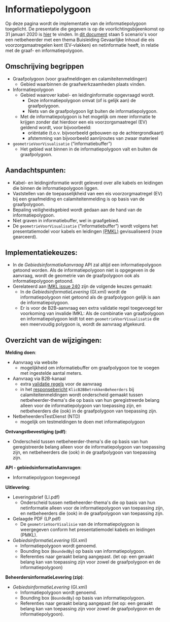 # Informatiepolygoon

Op deze pagina wordt de implementatie van de informatiepolygoon toegelicht.
De presentatie die gegeven is op de voorlichtingsbijeenkomst op 31 januari 2020 is [hier](Informatiepolygoon%20(KLIC%20bijeenkomst%2031%20januari%202020).ppsx) te vinden.
In [dit document](Beschrijving%205%20scenarios%20thema%20BGI%20versus%20Graafpolygoon%20en%20Informatiepolygoon%20(2016-10-02).pdf) staan 5 scenario's voor een netbeheerder met een thema Buisleiding Gevaarlijke Inhoud die eis voorzorgsmaatregelen kent (EV-vlakken) en netinformatie heeft, in relatie met de graaf- en informatiepolygoon.

## Omschrijving begrippen
- Graafpolygoon (voor graafmeldingen en calamiteitenmeldingen)
  - Gebied waarbinnen de graafwerkzaamheden plaats vinden.
- Informatiepolygoon 
  - Gebied waarover kabel- en leidinginformatie opgevraagd wordt.
    - Deze informatiepolygoon omvat (of is gelijk aan) de graafpolygoon.
    - Niets van de graafpolygoon ligt buiten de informatiepolygoon.
  - Met de informatiepolygoon is het mogelijk om meer informatie te krijgen zonder dat hierdoor een eis voorzorgsmaatregel (EV) geldend wordt, voor bijvoorbeeld:
    - oriëntatie (t.o.v. bijvoorbeeld gebouwen op de achtergrondkaart)
    - afstemming van bijvoorbeeld aanrijroutes van zwaar materieel
- `geometrieVoorVisualisatie` (“informatiebuffer”)
  - Het gebied wat binnen in de informatiepolygoon valt en buiten de graafpolygoon.

## Aandachtspunten:
- Kabel- en leidinginformatie wordt geleverd over alle kabels en leidingen die binnen de informatiepolygoon liggen.
- Vaststellen van de toepasselijkheid van een eis voorzorgmaatregel (EV) bij een graafmelding en calamiteitenmelding is op basis van de graafpolygoon.
- Bepaling veiligheidsgebied wordt gedaan aan de hand van de informatiepolygoon. 
- Niet graven in informatiebuffer, wel in graafgebied.
- De `geometrieVoorVisualisatie` (“informatiebuffer”) wordt volgens het presentatiemodel voor kabels en leidingen [(PMKL)](https://github.com/Geonovum/imkl2015/tree/master/visualisatie) gevisualiseerd (roze gearceerd).


## Implementatiekeuzes:
- In de _GebiedsinformatieAanvraag_ API zal altijd een informatiepolygoon getoond worden. Als de informatiepolygoon niet is opgegeven in de aanvraag, wordt de geometrie van de graafpolygoon ook als informatiepolygoon getoond.
- Gerelateerd aan [IMKL issue 240](https://github.com/Geonovum/imkl2015-review/issues/240) zijn de volgende keuzes gemaakt:
  - In de _GebiedsinformatieLevering_ (GI.xml) wordt de informatiepolygoon niet getoond als de graafpolygoon gelijk is aan de informatiepolygoon.
  - Er is voor de B2B-aanvraag een extra validatie regel toegevoegd ter voorkoming van invalide IMKL: Als de combinatie van graafpolygoon en informatiepolygoon leidt tot een `geometrieVoorVisualisatie` die een meervoudig polygoon is, wordt de aanvraag afgekeurd.

## Overzicht van de wijzigingen:
**Melding doen**:
- Aanvraag via website
  - mogelijkheid om informatiebuffer om graafpolygoon toe te voegen met ingestelde aantal meters.
- Aanvraag via B2B-kanaal
  - extra [validatie regels](../../Aanvragen%20gebiedsinformatie/Controles%20B2B-koppeling%20gebiedsinformatie-aanvraag.md) voor de aanvraag
  - in het [responsebericht](../../Aanvragen%20gebiedsinformatie/KlicB2BBetrokkenBeheerders-1.1.xsd) `KlicB2BBetrokkenBeheerders` bij calamiteitenmeldingen wordt onderscheid gemaakt tussen netbeheerder-thema's die op basis van hun geregistreerde belang alleen voor de informatiepolygoon van toepassing zijn, en netbeheerders die (ook) in de graafpolygoon van toepassing zijn.
- NetbeheerdersTestDienst (NTD)
  - mogelijk om testmeldingen te doen met informatiepolygoon

**Ontvangstbevestiging (pdf)**:
- Onderscheid tussen netbeheerder-thema's die op basis van hun geregistreerde belang alleen voor de informatiepolygoon van toepassing zijn, en netbeheerders die (ook) in de graafpolygoon van toepassing zijn.

**API - gebiedsinformatieAanvragen**:
- Informatiepolygoon toegevoegd

**Uitlevering**:
- Leveringsbrief (LI.pdf)
  - Onderscheid tussen netbeheerder-thema's die op basis van hun netinformatie alleen voor de informatiepolygoon van toepassing zijn, en netbeheerders die (ook) in de graafpolygoon van toepassing zijn.
- Gelaagde PDF (LP.pdf)
  - De `geometrieVoorVisalisie` van de informatiepolygoon is weergegeven conform het presentatiemodel kabels en leidingen (PMKL).
- _GebiedsinformatieLevering_ (GI.xml) 
  - Informatiepolygoon wordt genoemd.
  - Bounding box (`BoundedBy`) op basis van informatiepolygoon.
  - Referenties naar geraakt belang aangepast. (let op: een geraakt belang kan van toepassing zijn voor zowel de graafpolygoon en de informatiepolygoon)

**BeheerdersinformatieLevering (zip)**:
- _GebiedsinformatieLevering_ (GI.xml) 
  - Informatiepolygoon wordt genoemd.
  - Bounding box (`BoundedBy`) op basis van informatiepolygoon.
  - Referenties naar geraakt belang aangepast (let op: een geraakt belang kan van toepassing zijn voor zowel de graafpolygoon en de informatiepolygoon).



